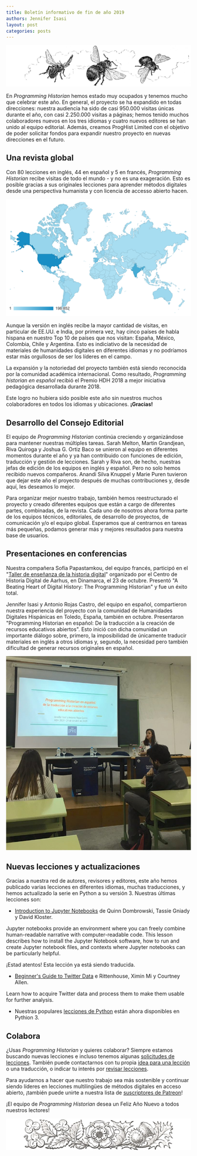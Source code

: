 ```yaml
---
title: Boletín informativo de fin de año 2019
authors: Jennifer Isasi
layout: post
categories: posts
---
```


<img src="/images/blog/bees.jpg" alt="Un dibujo de abejas volando."/>

En *Programming Historian* hemos estado muy ocupados y tenemos mucho que celebrar este año. En general, el proyecto se ha expandido en todas direcciones: nuestra audiencia ha sido de casi 950.000 visitas únicas durante el año, con casi 2.250.000 visitas a páginas; hemos tenido muchos colaboradores nuevos en los tres idiomas y cuatro nuevos editores se han unido al equipo editorial. Además, creamos ProgHist Limited con el objetivo de poder solicitar fondos para expandir nuestro proyecto en nuevas direcciones en el futuro. 



## Una revista global 

Con 80 lecciones en inglés, 44 en español y 5 en francés, *Programming Historian* recibe visitas de todo el mundo - y no es una exageración. Esto es posible gracias a sus originales lecciones para aprender métodos digitales desde una perspectiva humanista y con licencia de accesso abierto hacen.

<img src="/images/blog/map-2019.png" alt="Un mapa de las visitas de PH."/> 

Aunque la versión en inglés recibe la mayor cantidad de visitas, en particular de EE.UU. e India, por primera vez, hay cinco países de habla hispana en nuestro Top 10 de países que nos visitan: España, México, Colombia, Chile y Argentina. Esto es indiciativo de la necesidad de materiales de humanidades digitales en diferentes idiomas y no podríamos estar más orgullosos de ser los líderes en el campo. 

La expansión y la notoriedad del proyecto también está siendo reconocida por la comunidad académica internacional. Como resultado, *Programming historian en español* recibió el Premio HDH 2018 a mejor iniciativa pedagógica desarrollada durante 2018. 

Este logro no hubiera sido posible este año sin nuestros muchos colaboradores en todos los idiomas y ubicaciones. **¡Gracias!**



## Desarrollo del Consejo Editorial 

El equipo de *Programming Historian* continúa creciendo y organizándose para mantener nuestras múltiples tareas. Sarah Melton, Martin Grandjean, Riva Quiroga y Joshua G. Ortiz Baco se unieron al equipo en diferentes momentos durante el año y ya han contribuido con funciones de edición, traducción y gestión de lecciones. Sarah y Riva son, de hecho, nuestras jefas de edición de los equipos en inglés y español. Pero no solo hemos recibido nuevos compañeros. Anandi Silva Knuppel y Marie Puren tuvieron que dejar este año el proyecto después de muchas contribuciones y, desde aquí, les deseamos lo mejor.

Para organizar mejor nuestro trabajo, también hemos reestructurado el proyecto y creado diferentes equipos que están a cargo de diferentes partes, combinadas, de la revista. Cada uno de nosotros ahora forma parte de los equipos técnicos, editoriales, de desarrollo de proyectos, de comunicación y/o el equipo global. Esperamos que al centrarnos en tareas más pequeñas, podamos generar más y mejores resultados para nuestra base de usuarios.

## Presentaciones en conferencias

Nuestra compañera Sofía Papastamkou, del equipo francés, participó en el "[Taller de enseñanza de la historia digital](https://cas.au.dk/en/cedhar/events/show/artikel/teaching-digital-history-workshop-a-one-day-seminar/)" organizado por el Centro de Historia Digital de Aarhus, en Dinamarca, el 23 de octubre. Presentó "A Beating Heart of Digital History: The Programming Historian" y fue un éxito total.

Jennifer Isasi y Antonio Rojas Castro, del equipo en español, compartieron nuestra experiencia del proyecto con la comunidad de Humanidades Digitales Hispánicas en Toledo, España, también en octubre. Presentaron "Programming Historian en español: De la traducción a la creación de recursos educativos abiertos". Esto inició con dicha comunidad un importante diálogo sobre, primero, la imposibilidad de únicamente traducir materiales en inglés a otros idiomas y, segundo, la necesidad pero también dificultad de generar recursos originales en español. 

<img src="/images/blog/hdh-isasi.jpeg" alt="Una foto de Jennifer Isasi en HDH."/>

## Nuevas lecciones y actualizaciones

Gracias a nuestra red de autores, revisores y editores, este año hemos publicado varias lecciones en diferentes idiomas, muchas traducciones, y hemos actualizado la serie en Python a su versión 3. Nuestras últimas lecciones son:

- [Introduction to Jupyter Notebooks](https://programminghistorian.org/en/lessons/jupyter-notebooks) de Quinn Dombrowski, Tassie Gniady y David Kloster. 

Jupyter notebooks provide an environment where you can freely combine human-readable narrative with computer-readable code. This lesson describes how to install the Jupyter Notebook software, how to run and create Jupyter notebook files, and contexts where Jupyter notebooks can be particularly helpful.

¡Estad atentos! Esta lección ya está siendo traducida. 

- [Beginner's Guide to Twitter Data](https://programminghistorian.org/en/lessons/beginners-guide-to-twitter-data) e Rittenhouse, Ximin Mi y Courtney Allen. 

Learn how to acquire Twitter data and process them to make them usable for further analysis.

- Nuestras populares [lecciones de Python](https://programminghistorian.org/es/lecciones/) están ahora disponibles en Pythion 3. 

## Colabora

¿Usas *Programming Historian* y quieres colaborar? Siempre estamos buscando nuevas lecciones e incluso tenemos algunas [solicitudes de lecciones](https://programminghistorian.org/es/solicitud-lecciones). También puede contactarnos con tu propia [idea para una lección](https://programminghistorian.org/es/guia-para-autores) o una traducción, o indicar tu interés por [revisar lecciones](https://programminghistorian.org/es/guia-para-revisores).

Para ayudarnos a hacer que nuestro trabajo sea más sostenible y continuar siendo líderes en lecciones multilingües de métodos digitales en acceso abierto, ¡también puede unirte a nuestra lista de [suscriptores de Patreon](https://www.patreon.com/theprogramminghistorian)!



¡El equipo de *Programming Historian* desea un Feliz Año Nuevo a todos nuestros lectores!

<img src="/images/blog/flowers.jpg" alt="Grabado de Unas flores."/>

